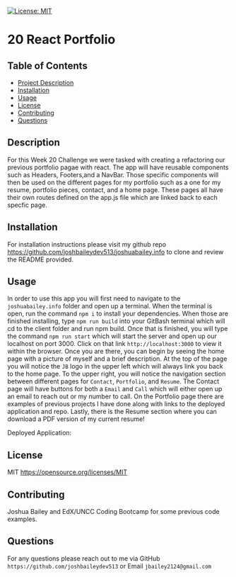 [![License: MIT](https://img.shields.io/badge/License-MIT-yellow.svg)](https://opensource.org/licenses/MIT)
# 20 React Portfolio

## Table of Contents
- [Project Description](#description)
- [Installation](#installation)
- [Usage](#usage)
- [License](lLicense)
- [Contributing](#contributing)
- [Questions](#questions)

## Description
For this Week 20 Challenge we were tasked with creating a refactoring our previous portfolio pagae with react. The app will have reusable components such as Headers, Footers,and a NavBar. Those specific components will then be used on the different pages for my portfolio such as a one for my resume, portfolio pieces, contact, and a home page. These pages all have their own routes defined on the app.js file which are linked back to each specfic page.

## Installation
For installation instructions please visit my github repo https://github.com/joshbaileydev513/joshuabailey.info to clone and review the README provided.

## Usage
In order to use this app you will first need to navigate to the `joshuabailey.info` folder and open up a terminal. When the terminal is open, run the command `npm i` to install your dependencies. When those are finished installing, type `npm run build` into your GitBash terminal which will cd to the client folder and run npm build. Once that is finished, you will type the command `npm run start` which will start the server and open up our localhost on port 3000. Click on that link `http://localhost:3000` to view it within the browser. Once you are there, you can begin by seeing the home page with a picture of myself and a brief description. At the top of the page you will notice the `JB` logo in the upper left which will always link you back to the home page. To the upper right, you will notice the navigation section between different pages for `Contact`, `Portfolio`, and `Resume`. The Contact page will have buttons for both a `Email`
and `Call` which will either open up an email to reach out or my number to call. On the Portfolio page there are examples of previous projects I have done along with links to the deployed application and repo. Lastly, there is the Resume section where you can download a PDF version of my current resume!

Deployed Application:

## License
MIT
https://opensource.org/licenses/MIT

## Contributing
Joshua Bailey and EdX/UNCC Coding Bootcamp for some previous code examples.

## Questions
For any questions please reach out to me via GitHub `https://github.com/joshbaileydev513` or Email `jbailey2124@gmail.com`